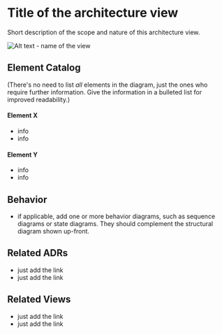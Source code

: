 # Title of the architecture view 
Short description of the scope and nature of this architecture view. 

![Alt text - name of the view](../images/diagram-filename.png?raw=true)

## Element Catalog 
(There's no need to list *all* elements in the diagram, just the ones who require further information. Give the 
 information in a bulleted list for improved readability.)

#### Element X
- info
- info

#### Element Y
- info
- info

## Behavior
- if applicable, add one or more behavior diagrams, such as sequence diagrams or state diagrams. They should complement 
the structural diagram shown up-front.
 
## Related ADRs 
- just add the link
- just add the link

## Related Views
- just add the link 
- just add the link
